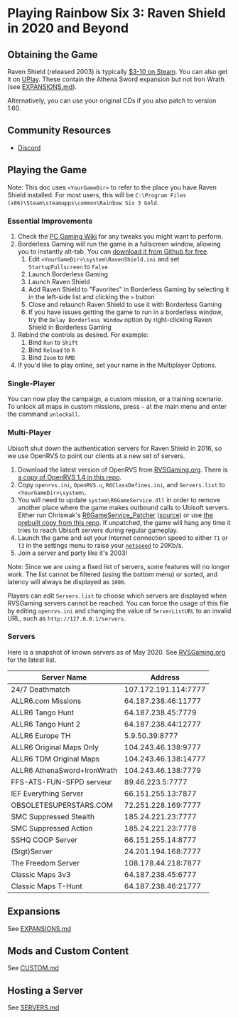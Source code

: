 # Playing Rainbow Six 3: Raven Shield in 2020 and Beyond

## Obtaining the Game

Raven Shield (released 2003) is typically [$3-10 on Steam](https://isthereanydeal.com/game/tomclancysrainbowsixiiigoldedition/history/). You can also get it on [UPlay](https://store.ubi.com/upc/us/tom-clancy-s-rainbow-six--3-gold/58aeb87e29e1236d368b4567.html). These contain the Athena Sword expansion but not Iron Wrath (see [EXPANSIONS.md](EXPANSIONS.md)).

Alternatively, you can use your original CDs if you also patch to version 1.60.

## Community Resources

* [Discord](https://discord.com/invite/QnXXqcK)

## Playing the Game

Note: This doc uses `<YourGameDir>` to refer to the place you have Raven Shield installed. For most users, this will be `C:\Program Files (x86)\Steam\steamapps\common\Rainbow Six 3 Gold`.

### Essential Improvements

1. Check the [PC Gaming Wiki](https://www.pcgamingwiki.com/wiki/Tom_Clancy%27s_Rainbow_Six_3:_Raven_Shield) for any tweaks you might want to perform.
1. Borderless Gaming will run the game in a fullscreen window, allowing you to instantly alt-tab. You can [download it from Github for free](https://github.com/Codeusa/Borderless-Gaming/releases/).
   1. Edit `<YourGameDir>\system\RavenShield.ini` and set `StartupFullscreen` to `False`
   1. Launch Borderless Gaming
   1. Launch Raven Shield
   1. Add Raven Shield to "Favorites" in Borderless Gaming by selecting it in the left-side list and clicking the `>` button
   1. Close and relaunch Raven Shield to use it with Borderless Gaming
   1. If you have issues getting the game to run in a borderless window, try the `Delay Borderless Window` option by right-clicking Raven Shield in Borderless Gaming
1. Rebind the controls as desired. For example:
   1. Bind `Run` to `Shift`
   1. Bind `Reload` to `R`
   1. Bind `Zoom` to `RMB`
1. If you'd like to play online, set your name in the Multiplayer Options.

### Single-Player

You can now play the campaign, a custom mission, or a training scenario. To unlock all maps in custom missions, press `~` at the main menu and enter the command `unlockall`.

### Multi-Player

Ubisoft shut down the authentication servers for Raven Shield in 2016, so we use OpenRVS to point our clients at a new set of servers.

1. Download the latest version of OpenRVS from [RVSGaming.org](http://rvsgaming.org/Downloads/). There is [a copy of OpenRVS 1.4 in this repo](OpenRVS1.4.zip).
1. Copy `openrvs.ini`, `OpenRVS.u`, `R6ClassDefines.ini`, and `Servers.list` to `<YourGameDir>\system\`.
1. You will need to update `system\R6GameService.dll` in order to remove another place where the game makes outbound calls to Ubisoft servers. Either run Chriswak's [R6GameService_Patcher](http://rvsgaming.org/Downloads/DllPatcher/R6GameService_Patcher.zip) ([source](https://github.com/eth0up/R6GameServicePatcher)) or use [the prebuilt copy from this repo](R6GameService.dll). If unpatched, the game will hang any time it tries to reach Ubisoft servers during regular gameplay.
1. Launch the game and set your Internet connection speed to either `T1` or `T3` in the settings menu to raise your [`netspeed`](https://wiki.unrealadmin.org/Netspeed_Tutorial_\(UT\)) to 20Kb/s.
1. Join a server and party like it's 2003!

Note: Since we are using a fixed list of servers, some features will no longer work. The list cannot be filtered (using the bottom menu) or sorted, and latency will always be displayed as `1000`.

Players can edit `Servers.list` to choose which servers are displayed when RVSGaming servers cannot be reached. You can force the usage of this file by editing `openrvs.ini` and changing the value of `ServerListURL` to an invalid URL, such as `http://127.0.0.1/servers`.

### Servers

Here is a snapshot of known servers as of May 2020. See [RVSGaming.org](http://rvsgaming.org) for the latest list.

Server Name | Address
--- | ---
24/7 Deathmatch | 107.172.191.114:7777
ALLR6.com Missions | 64.187.238.46:11777
ALLR6 Tango Hunt | 64.187.238.45:7779
ALLR6 Tango Hunt 2 | 64.187.238.44:12777
ALLR6 Europe TH | 5.9.50.39:8777
ALLR6 Original Maps Only | 104.243.46.138:9777
ALLR6 TDM Original Maps | 104.243.46.138:14777
ALLR6 AthenaSword+IronWrath | 104.243.46.138:7779
FFS-ATS-FUN-SFPD serveur | 89.46.223.5:7777
IEF Everything Server | 66.151.255.13:7877
OBSOLETESUPERSTARS.COM | 72.251.228.169:7777
SMC Suppressed Stealth | 185.24.221.23:7777
SMC Suppressed Action | 185.24.221.23:7778
SSHQ COOP Server | 66.151.255.14:8777
(Srgt)Server | 24.201.194.168:7777
The Freedom Server | 108.178.44.218:7877
Classic Maps 3v3 | 64.187.238.45:6777
Classic Maps T-Hunt | 64.187.238.46:21777

## Expansions

See [EXPANSIONS.md](EXPANSIONS.md)

## Mods and Custom Content

See [CUSTOM.md](CUSTOM.md)

## Hosting a Server

See [SERVERS.md](SERVERS.md)
